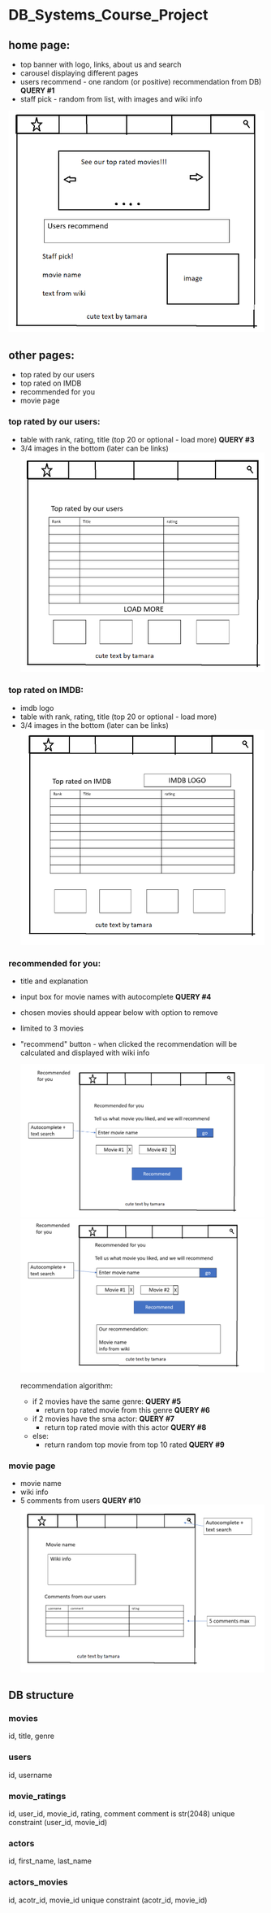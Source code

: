 # DB_Systems_Course_Project

## home page:
 * top banner with logo, links, about us and search
 * carousel displaying different pages
 * users recommend - one random (or positive) recommendation from DB) __QUERY #1__
 * staff pick - random from list, with images and wiki info
 
 ![](https://github.com/tamarabester/DB_Systems_Course_Project/blob/main/ui_planning/home_page.png)

## other pages:
  * top rated by our users
  * top rated on IMDB
  * recommended for you
  * movie page
 
### top rated by our users:
  * table with rank, rating, title (top 20 or optional - load more) __QUERY #3__
  * 3/4 images in the bottom (later can be links)
  ![](https://github.com/tamarabester/DB_Systems_Course_Project/blob/main/ui_planning/user_rated.png)
  
### top rated on IMDB:
  * imdb logo
  * table with rank, rating, title (top 20 or optional - load more)
  * 3/4 images in the bottom (later can be links)
  ![](https://github.com/tamarabester/DB_Systems_Course_Project/blob/main/ui_planning/imdb_rated.png)

### recommended for you:
* title and explanation
* input box for movie names with autocomplete __QUERY #4__
* chosen movies should appear below with option to remove
* limited to 3 movies
* "recommend" button - when clicked the recommendation will be calculated and displayed with wiki info

  ![](https://github.com/tamarabester/DB_Systems_Course_Project/blob/main/ui_planning/recommended_for_you_1.png)
  ![](https://github.com/tamarabester/DB_Systems_Course_Project/blob/main/ui_planning/recommended_for_you_2.png)
  
  recommendation algorithm:
  * if 2 movies have the same genre: __QUERY #5__
     * return top rated movie from this genre __QUERY #6__
  * if 2 movies have the sma actor: __QUERY #7__
    * return top rated movie with this actor __QUERY #8__
  * else:
    * return random top movie from top 10 rated __QUERY #9__
    
 ### movie page
 * movie name
 * wiki info
 * 5 comments from users __QUERY #10__
   ![](https://github.com/tamarabester/DB_Systems_Course_Project/blob/main/ui_planning/movie_page.png)

## DB structure
### movies
id, title, genre

### users
id, username

### movie_ratings
id, user_id, movie_id, rating, comment
comment is str(2048)
unique constraint (user_id, movie_id)

### actors
id, first_name, last_name

### actors_movies
id, acotr_id, movie_id
unique constraint (acotr_id, movie_id)

